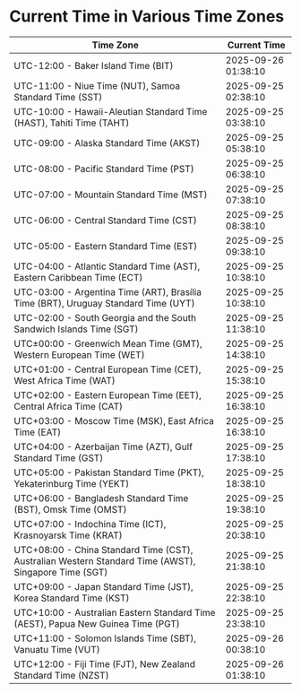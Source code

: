 # Current Time in Various Time Zones

| Time Zone | Current Time |
|-----------|--------------|
| UTC-12:00 - Baker Island Time (BIT) | 2025-09-26 01:38:10 |
| UTC-11:00 - Niue Time (NUT), Samoa Standard Time (SST) | 2025-09-25 02:38:10 |
| UTC-10:00 - Hawaii-Aleutian Standard Time (HAST), Tahiti Time (TAHT) | 2025-09-25 03:38:10 |
| UTC-09:00 - Alaska Standard Time (AKST) | 2025-09-25 05:38:10 |
| UTC-08:00 - Pacific Standard Time (PST) | 2025-09-25 06:38:10 |
| UTC-07:00 - Mountain Standard Time (MST) | 2025-09-25 07:38:10 |
| UTC-06:00 - Central Standard Time (CST) | 2025-09-25 08:38:10 |
| UTC-05:00 - Eastern Standard Time (EST) | 2025-09-25 09:38:10 |
| UTC-04:00 - Atlantic Standard Time (AST), Eastern Caribbean Time (ECT) | 2025-09-25 10:38:10 |
| UTC-03:00 - Argentina Time (ART), Brasília Time (BRT), Uruguay Standard Time (UYT) | 2025-09-25 10:38:10 |
| UTC-02:00 - South Georgia and the South Sandwich Islands Time (SGT) | 2025-09-25 11:38:10 |
| UTC±00:00 - Greenwich Mean Time (GMT), Western European Time (WET) | 2025-09-25 14:38:10 |
| UTC+01:00 - Central European Time (CET), West Africa Time (WAT) | 2025-09-25 15:38:10 |
| UTC+02:00 - Eastern European Time (EET), Central Africa Time (CAT) | 2025-09-25 16:38:10 |
| UTC+03:00 - Moscow Time (MSK), East Africa Time (EAT) | 2025-09-25 16:38:10 |
| UTC+04:00 - Azerbaijan Time (AZT), Gulf Standard Time (GST) | 2025-09-25 17:38:10 |
| UTC+05:00 - Pakistan Standard Time (PKT), Yekaterinburg Time (YEKT) | 2025-09-25 18:38:10 |
| UTC+06:00 - Bangladesh Standard Time (BST), Omsk Time (OMST) | 2025-09-25 19:38:10 |
| UTC+07:00 - Indochina Time (ICT), Krasnoyarsk Time (KRAT) | 2025-09-25 20:38:10 |
| UTC+08:00 - China Standard Time (CST), Australian Western Standard Time (AWST), Singapore Time (SGT) | 2025-09-25 21:38:10 |
| UTC+09:00 - Japan Standard Time (JST), Korea Standard Time (KST) | 2025-09-25 22:38:10 |
| UTC+10:00 - Australian Eastern Standard Time (AEST), Papua New Guinea Time (PGT) | 2025-09-25 23:38:10 |
| UTC+11:00 - Solomon Islands Time (SBT), Vanuatu Time (VUT) | 2025-09-26 00:38:10 |
| UTC+12:00 - Fiji Time (FJT), New Zealand Standard Time (NZST) | 2025-09-26 01:38:10 |
